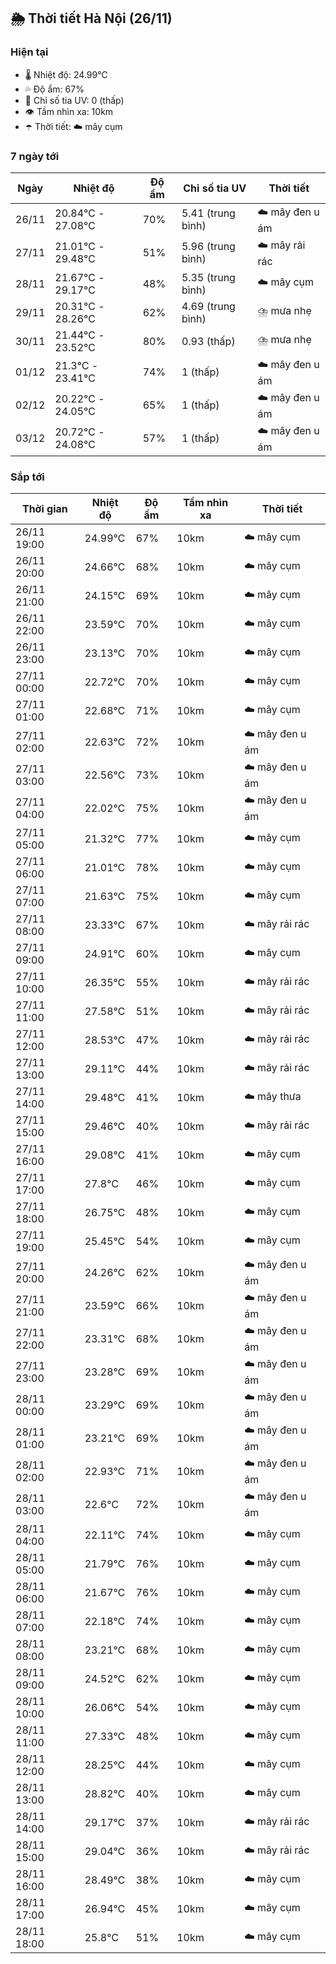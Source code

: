 ## 🌦️ Thời tiết Hà Nội (26/11)

### Hiện tại

- 🌡️ Nhiệt độ: 24.99℃
- 💦 Độ ẩm: 67%
- 🌟 Chỉ số tia UV: 0 (thấp)
- 👁️ Tầm nhìn xa: 10km
- ☂️ Thời tiết: ☁️ mây cụm

### 7 ngày tới

| Ngày | Nhiệt độ | Độ ẩm | Chỉ số tia UV | Thời tiết |
| --- | --- | --- | --- | --- |
| 26/11 | 20.84℃ - 27.08℃ | 70% | 5.41 (trung bình) | ☁️ mây đen u ám |
| 27/11 | 21.01℃ - 29.48℃ | 51% | 5.96 (trung bình) | ☁️ mây rải rác |
| 28/11 | 21.67℃ - 29.17℃ | 48% | 5.35 (trung bình) | ☁️ mây cụm |
| 29/11 | 20.31℃ - 28.26℃ | 62% | 4.69 (trung bình) | ⛈️ mưa nhẹ |
| 30/11 | 21.44℃ - 23.52℃ | 80% | 0.93 (thấp) | ⛈️ mưa nhẹ |
| 01/12 | 21.3℃ - 23.41℃ | 74% | 1 (thấp) | ☁️ mây đen u ám |
| 02/12 | 20.22℃ - 24.05℃ | 65% | 1 (thấp) | ☁️ mây đen u ám |
| 03/12 | 20.72℃ - 24.08℃ | 57% | 1 (thấp) | ☁️ mây đen u ám |

### Sắp tới

| Thời gian | Nhiệt độ | Độ ẩm | Tầm nhìn xa | Thời tiết |
| --- | --- | --- | --- | --- |
| 26/11 19:00 | 24.99℃ | 67% | 10km | ☁️ mây cụm |
| 26/11 20:00 | 24.66℃ | 68% | 10km | ☁️ mây cụm |
| 26/11 21:00 | 24.15℃ | 69% | 10km | ☁️ mây cụm |
| 26/11 22:00 | 23.59℃ | 70% | 10km | ☁️ mây cụm |
| 26/11 23:00 | 23.13℃ | 70% | 10km | ☁️ mây cụm |
| 27/11 00:00 | 22.72℃ | 70% | 10km | ☁️ mây cụm |
| 27/11 01:00 | 22.68℃ | 71% | 10km | ☁️ mây cụm |
| 27/11 02:00 | 22.63℃ | 72% | 10km | ☁️ mây đen u ám |
| 27/11 03:00 | 22.56℃ | 73% | 10km | ☁️ mây đen u ám |
| 27/11 04:00 | 22.02℃ | 75% | 10km | ☁️ mây đen u ám |
| 27/11 05:00 | 21.32℃ | 77% | 10km | ☁️ mây cụm |
| 27/11 06:00 | 21.01℃ | 78% | 10km | ☁️ mây cụm |
| 27/11 07:00 | 21.63℃ | 75% | 10km | ☁️ mây cụm |
| 27/11 08:00 | 23.33℃ | 67% | 10km | ☁️ mây rải rác |
| 27/11 09:00 | 24.91℃ | 60% | 10km | ☁️ mây cụm |
| 27/11 10:00 | 26.35℃ | 55% | 10km | ☁️ mây rải rác |
| 27/11 11:00 | 27.58℃ | 51% | 10km | ☁️ mây rải rác |
| 27/11 12:00 | 28.53℃ | 47% | 10km | ☁️ mây rải rác |
| 27/11 13:00 | 29.11℃ | 44% | 10km | ☁️ mây rải rác |
| 27/11 14:00 | 29.48℃ | 41% | 10km | ☁️ mây thưa |
| 27/11 15:00 | 29.46℃ | 40% | 10km | ☁️ mây rải rác |
| 27/11 16:00 | 29.08℃ | 41% | 10km | ☁️ mây cụm |
| 27/11 17:00 | 27.8℃ | 46% | 10km | ☁️ mây cụm |
| 27/11 18:00 | 26.75℃ | 48% | 10km | ☁️ mây cụm |
| 27/11 19:00 | 25.45℃ | 54% | 10km | ☁️ mây cụm |
| 27/11 20:00 | 24.26℃ | 62% | 10km | ☁️ mây đen u ám |
| 27/11 21:00 | 23.59℃ | 66% | 10km | ☁️ mây đen u ám |
| 27/11 22:00 | 23.31℃ | 68% | 10km | ☁️ mây đen u ám |
| 27/11 23:00 | 23.28℃ | 69% | 10km | ☁️ mây đen u ám |
| 28/11 00:00 | 23.29℃ | 69% | 10km | ☁️ mây đen u ám |
| 28/11 01:00 | 23.21℃ | 69% | 10km | ☁️ mây đen u ám |
| 28/11 02:00 | 22.93℃ | 71% | 10km | ☁️ mây đen u ám |
| 28/11 03:00 | 22.6℃ | 72% | 10km | ☁️ mây đen u ám |
| 28/11 04:00 | 22.11℃ | 74% | 10km | ☁️ mây cụm |
| 28/11 05:00 | 21.79℃ | 76% | 10km | ☁️ mây cụm |
| 28/11 06:00 | 21.67℃ | 76% | 10km | ☁️ mây cụm |
| 28/11 07:00 | 22.18℃ | 74% | 10km | ☁️ mây cụm |
| 28/11 08:00 | 23.21℃ | 68% | 10km | ☁️ mây cụm |
| 28/11 09:00 | 24.52℃ | 62% | 10km | ☁️ mây cụm |
| 28/11 10:00 | 26.06℃ | 54% | 10km | ☁️ mây cụm |
| 28/11 11:00 | 27.33℃ | 48% | 10km | ☁️ mây cụm |
| 28/11 12:00 | 28.25℃ | 44% | 10km | ☁️ mây cụm |
| 28/11 13:00 | 28.82℃ | 40% | 10km | ☁️ mây cụm |
| 28/11 14:00 | 29.17℃ | 37% | 10km | ☁️ mây rải rác |
| 28/11 15:00 | 29.04℃ | 36% | 10km | ☁️ mây rải rác |
| 28/11 16:00 | 28.49℃ | 38% | 10km | ☁️ mây cụm |
| 28/11 17:00 | 26.94℃ | 45% | 10km | ☁️ mây cụm |
| 28/11 18:00 | 25.8℃ | 51% | 10km | ☁️ mây cụm |

